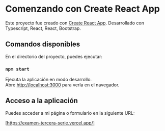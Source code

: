 # Comenzando con Create React App

Este proyecto fue creado con [Create React App](https://github.com/facebook/create-react-app).
Desarrollado con Typescript, React, React, Bootstrap.  

## Comandos disponibles

En el directorio del proyecto, puedes ejecutar:

### `npm start`

Ejecuta la aplicación en modo desarrollo.\
Abre [http://localhost:3000](http://localhost:3000) para verla en el navegador.


## Acceso a la aplicación

Puedes acceder a mi página o formulario en la siguiente URL:

[https://examen-tercera-serie.vercel.app/]

